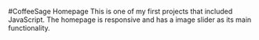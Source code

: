 #CoffeeSage Homepage
This is one of my first projects that included JavaScript. The homepage is responsive and has a image slider as its main functionality.  